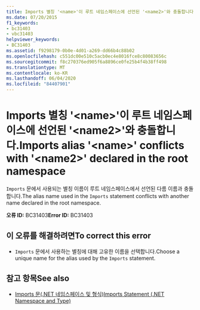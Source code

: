 ```yaml
---
title: Imports 별칭 '<name>'이 루트 네임스페이스에 선언된 '<name2>'와 충돌합니다.
ms.date: 07/20/2015
f1_keywords:
- bc31403
- vbc31403
helpviewer_keywords:
- BC31403
ms.assetid: f9298179-0b0e-4d01-a269-dd66b4c88b02
ms.openlocfilehash: c551dc00e510c5acb0ec4e8016fce8c80083656c
ms.sourcegitcommit: f8c270376ed905f6a8896ce0fe25b4f4b38ff498
ms.translationtype: MT
ms.contentlocale: ko-KR
ms.lasthandoff: 06/04/2020
ms.locfileid: "84407901"
---
```

# <a name="imports-alias-name-conflicts-with-name2-declared-in-the-root-namespace"></a><span data-ttu-id="92ef3-102">Imports 별칭 '\<name>'이 루트 네임스페이스에 선언된 '\<name2>'와 충돌합니다.</span><span class="sxs-lookup"><span data-stu-id="92ef3-102">Imports alias '\<name>' conflicts with '\<name2>' declared in the root namespace</span></span>
<span data-ttu-id="92ef3-103">`Imports` 문에서 사용되는 별칭 이름이 루트 네임스페이스에서 선언된 다름 이름과 충돌합니다.</span><span class="sxs-lookup"><span data-stu-id="92ef3-103">The alias name used in the `Imports` statement conflicts with another name declared in the root namespace.</span></span>  
  
 <span data-ttu-id="92ef3-104">**오류 ID:** BC31403</span><span class="sxs-lookup"><span data-stu-id="92ef3-104">**Error ID:** BC31403</span></span>  
  
## <a name="to-correct-this-error"></a><span data-ttu-id="92ef3-105">이 오류를 해결하려면</span><span class="sxs-lookup"><span data-stu-id="92ef3-105">To correct this error</span></span>  
  
- <span data-ttu-id="92ef3-106">`Imports` 문에서 사용하는 별칭에 대해 고유한 이름을 선택합니다.</span><span class="sxs-lookup"><span data-stu-id="92ef3-106">Choose a unique name for the alias used by the `Imports` statement.</span></span>  
  
## <a name="see-also"></a><span data-ttu-id="92ef3-107">참고 항목</span><span class="sxs-lookup"><span data-stu-id="92ef3-107">See also</span></span>

- [<span data-ttu-id="92ef3-108">Imports 문(.NET 네임스페이스 및 형식)</span><span class="sxs-lookup"><span data-stu-id="92ef3-108">Imports Statement (.NET Namespace and Type)</span></span>](../language-reference/statements/imports-statement-net-namespace-and-type.md)
